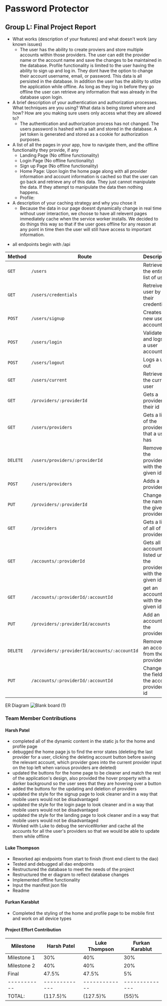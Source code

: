# Password Protector
## Group L: Final Project Report

* What works (description of your features) and what doesn't work (any known issues)
  - The user has the ability to create proviers and store multiple accounts within those providers. The user can edit the provider name or the account name and save the changes to be maintained in the database. Profile functionality is limited to the user having the ability to sign up and log in. They dont have the option to change their account username, email, or password. This data is all persisted in the database. In addition the user has the ability to utilze the application while offline. As long as they log in before they go offline the user can retrieve any information that was already in the database upon login.
* A brief description of your authentication and authorization processes. What techniques are you using? What data is being stored where and how? How are you making sure users only access what they are allowed to?
  - The authentication and authorization process has not changed. The users password is hashed with a salt and stored in the database. A jwt token is generated and stored as a cookie for authorization purposes.
* A list of all the pages in your app, how to navigate them, and the offline functionality they provide, if any
  - Landing Page (No offline functionality)
  - Login Page (No offline functionality)
  - Sign up Page (No offline functionality)
  - Home Page: Upon login the home page along with all provider information and account information is cached so that the user can go back and retrieve any   of this data. They just cannot manipulate the data. If they attempt to manipulate the data then nothing happens.
  - Profile: 
* A description of your caching strategy and why you chose it
  - Because the data in our page doesnt dynamically change in real time without user interaction, we choose to have all relevent pages immediately cache   when the service worker installs. We decided to do things this way so that if the user goes offline for any reason at any point in time then the user will still have access to important information.

- all endpoints begin with /api

Method | Route                 | Description
------ | --------------------- | ---------
`GET` | `/users`              | Retrieves the entire list of users
`GET` | `/users/credentials`           | Retreives a user by their credentials
`POST`  | `/users/signup`              | Creates a new user account
`POST`  | `/users/login`      | Validates and logs in a user account
`POST`  | `/users/logout`      | Logs a user out
`GET`  | `/users/current`      | Retrieves the current user
`GET`  | `/providers/:providerId`      | Gets a provider by their id
`GET`  | `/users/providers`      | Gets a list of the providers that a user has
`DELETE`  | `/users/providers/:providerId`      | Removes the provider with the given id
`POST`  | `/users/providers`      | Adds a provider
`PUT`  | `/providers/:providerId`      | Changes the name of the given provider
`GET`  | `/providers`      | Gets a list of all of the providers
`GET`  | `/accounts/:providerId`      | Gets all accounts listed under the provider with the given id
`GET`  | `/accounts/:providerId/:accountId`      | get an account with the given id
`PUT`  | `/providers/:providerId/accounts`      | Add an account to the provider
`DELETE`  | `/providers/:providerId/accounts/:accountId`      | Removes an account from the provider
`PUT`  | `/accounts/:providerId/:accountId`      | Changes the field of the account provided by id


ER Diagram
![Blank board (1)](https://media.github.ncsu.edu/user/24486/files/344297ed-773e-48f6-8dc5-b6bcd505008f)


### Team Member Contributions

#### Harsh Patel

* completed all of the dynamic content in the static js for the home and profile page
* debugged the home page js to find the error states (deleting the last provider for a user, clicking the deleting account button before saving the relevant account, which provider goes into the current provider input on the top left when various providers are deleted)
* updated the buttons for the home page to be cleaner and match the rest of the application's design, also provided the hover property with a darker background so the user sees that they are hovering over a button
* added the buttons for the updating and deletion of providers
* updated the style for the signup page to look cleaner and in a way that mobile users would not be disadvantaged
* updated the style for the login page to look cleaner and in a way that mobile users would not be disadvantaged
* updated the style for the landing page to look cleaner and in a way that mobile users would not be disadvantaged
* Worked with Luke to debug the serviceWorker and cache all the accounts for all the user's providers so that we would be able to update them while offline

#### Luke Thompson

* Reworked api endpoints from start to finish (front end client to the dao)
* Tested and debugged all dao endpoints
* Restructured the database to meet the needs of the project
* Restructured the er diagram to reflect database changes
* Implemented offline functionality
* Input the manifest json file
* Readme

#### Furkan Karablut

* Completed the styling of the home and profile page to be mobile first and work on all device types

#### Project Effort Contribution

Milestone   | Harsh Patel | Luke Thompson | Furkan Karablut
----------- | ------------- | ------------- | --------------
Milestone 1 | 30%           | 40%           | 30%
Milestone 2 | 40%           | 40%           | 20%
Final       | 47.5%         | 47.5%         | 5%
----------- | ------------- | ------------- | --------------
TOTAL:      | (117.5)%      | (127.5)%      | (55)%
